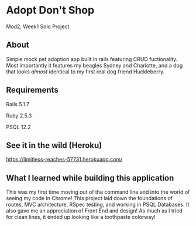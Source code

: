 # Adopt Don't Shop
Mod2, Week1 Solo Project

## About
Simple mock pet adoption app built in rails featuring CRUD fuctionality.  Most importantly it features my beagles Sydney and Charlotte, and a dog that looks _almost_ identical to my first real dog friend Huckleberry.

## Requirements
Rails 5.1.7

Ruby 2.5.3

PSQL 12.2

## See it in the wild (Heroku)
https://limitless-reaches-57731.herokuapp.com/

## What I learned while building this application
This was my first time moving out of the command line and into the world of seeing my code in Chrome!  This project laid down the foundations of routes, MVC architecture, RSpec testing, and working in PSQL Databases.  It also gave me an appreciation of Front End and design!  As much as I tried for clean lines, it ended up looking like a toothpaste colorway!

